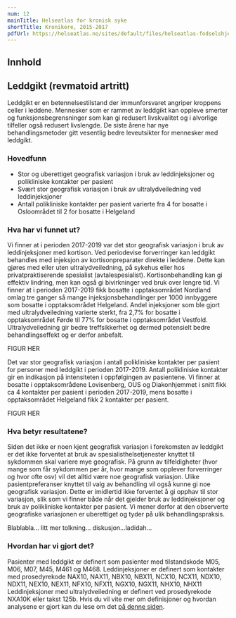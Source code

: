 ```yaml
---
num: 12
mainTitle: Helseatlas for kronisk syke
shortTitle: Kronikere, 2015-2017
pdfUrl: https://helseatlas.no/sites/default/files/helseatlas-fodselshjelp.pdf
---
```


## Innhold

## Leddgikt (revmatoid artritt)

Leddgikt er en betennelsestilstand der immunforsvaret angriper kroppens celler i leddene.
Mennesker som er rammet av leddgikt kan oppleve smerter og funksjonsbegrensninger som kan gi redusert livskvalitet og i alvorlige tilfeller også redusert livslengde.
De siste årene har nye behandlingsmetoder gitt vesentlig bedre leveutsikter for mennesker med leddgikt.

### Hovedfunn

- Stor og uberettiget geografisk variasjon i bruk av leddinjeksjoner og polikliniske kontakter per pasient
- Svært stor geografisk variasjon i bruk av ultralydveiledning ved leddinjeksjoner
- Antall polikliniske kontakter per pasient varierte fra 4 for bosatte i Osloområdet til 2 for bosatte i Helgeland

### Hva har vi funnet ut?

Vi finner at i perioden 2017-2019 var det stor geografisk variasjon i bruk av leddinjeksjoner med kortison.
Ved periodevise forverringer kan leddgikt behandles med injeksjon av kortisonpreparater direkte i leddene. Dette kan gjøres med eller uten ultralydveiledning, på sykehus eller hos
privatpraktiserende spesialist (avtalespesialist). Kortisonbehandling kan gi effektiv lindring, men kan også gi bivirkninger ved bruk over lengre tid.
Vi finner at i perioden 2017-2019 fikk bosatte i opptaksområdet Nordland omlag tre ganger så mange injeksjonsbehandlinger per 1000 innbyggere som bosatte i opptaksområdet Helgeland.
Andel injeksjoner som ble gjort med ultralydveiledning varierte sterkt, fra 2,7% for bosatte i opptaksområdet Førde til 77% for bosatte i opptaksområdet Vestfold.
Ultralydveiledning gir bedre treffsikkerhet og dermed potensielt bedre behandlingseffekt og er derfor anbefalt.

FIGUR HER

Det var stor geografisk variasjon i antall polikliniske kontakter per pasient for personer med leddgikt i perioden 2017-2019. Antall polikliniske kontakter gir en indikasjon på intensiteten i
oppfølgingen av pasientene. Vi finner at bosatte i opptaksområdene Lovisenberg, OUS og Diakonhjemmet i snitt fikk ca 4 kontakter per pasient i perioden 2017-2019, mens bosatte i opptaksområdet
Helgeland fikk 2 kontakter per pasient.

FIGUR HER

### Hva betyr resultatene?

Siden det ikke er noen kjent geografisk variasjon i forekomsten av leddgikt er det ikke forventet at bruk av spesialisthelsetjenester knyttet til sykdommen skal variere mye geografisk. På grunn av tilfeldigheter
(hvor mange som får sykdommen per år, hvor mange som opplever forverringer og hvor ofte osv) vil det alltid være noe geografisk variasjon. Ulike pasientpreferanser knyttet til valg av behandling vil
også kunne gi noe geografisk variasjon. Dette er imidlertid ikke forventet å gi opphav til stor variasjon, slik som vi finner både når det gjelder bruk av leddinjeksjoner og bruk av polikliniske
kontakter per pasient. Vi mener derfor at den observerte geografiske variasjonen er uberettiget og tyder på ulik behandlingspraksis.

Blablabla... litt mer tolkning... diskusjon...ladidah...

### Hvordan har vi gjort det?

Pasienter med leddgikt er definert som pasienter med tilstandskode M05, M06, M07, M45, M461 og M468.
Leddinjeksjoner er definert som kontakter med prosedyrekode NAX10, NAX11, NBX10, NBX11, NCX10, NCX11, NDX10, NDX11, NEX10, NEX11, NFX10, NFX11, NGX10, NGX11, NHX10, NHX11
Leddinjeksjoner med ultralydveiledning er definert ved prosedyrekode NXA10K eller takst 125b.
Hvis du vil vite mer om definisjoner og hvordan analysene er gjort kan du lese om det [på denne siden](www.lenketilmetodebeskrivelserher.no).
